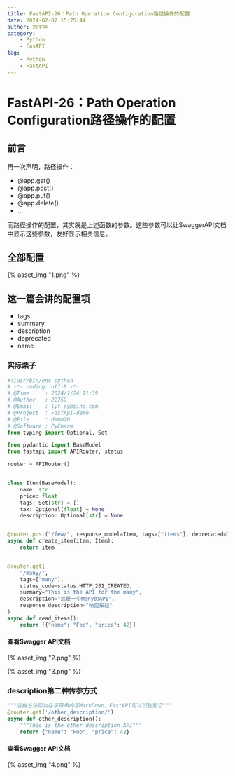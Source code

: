 ```yaml
---
title: FastAPI-26：Path Operation Configuration路径操作的配置
date: 2024-02-02 15:25:44
author: 刘宇亭
category:
    - Python
    - FasAPI
tag:
    - Python
    - FastAPI
---
```

# FastAPI-26：Path Operation Configuration路径操作的配置

## 前言

再一次声明，路径操作：

- @app.get()
- @app.post()
- @app.put()
- @app.delete()
- ...

而路径操作的配置，其实就是上述函数的参数。这些参数可以让SwaggerAPI文档中显示这些参数，友好显示相关信息。

## 全部配置

{% asset_img "1.png" %}

## 这一篇会讲的配置项

- tags
- summary
- description
- deprecated
- name

### 实际栗子

```python
#!/usr/bin/env python
# -*- coding: utf-8 -*-
# @Time     : 2024/1/24 11:39 
# @Author   : 22759
# @Email    : lyt_sy@sina.com
# @Project  : FastApi-demo
# @File     : demo20
# @Software : PyCharm
from typing import Optional, Set

from pydantic import BaseModel
from fastapi import APIRouter, status

router = APIRouter()


class Item(BaseModel):
    name: str
    price: float
    tags: Set[str] = []
    tax: Optional[float] = None
    description: Optional[str] = None


@router.post("/few/", response_model=Item, tags=["items"], deprecated=True)
async def create_item(item: Item):
    return item


@router.get(
    "/many/",
    tags=["many"],
    status_code=status.HTTP_201_CREATED,
    summary="This is the API for the many",
    description="这是一个Many的API",
    response_description="响应描述"
)
async def read_items():
    return [{"name": "Foo", "price": 42}]
```

#### 查看Swagger API文档

{% asset_img "2.png" %}

{% asset_img "3.png" %}

### description第二种传参方式

```python
"""这种方法可以在字符串内写MarkDown，FastAPI可以识别到它"""
@router.get('/other_description/')
async def other_description():
    """This is the other description API"""
    return {"name": "Foo", "price": 42}
```

#### 查看Swagger API文档

{% asset_img "4.png" %}